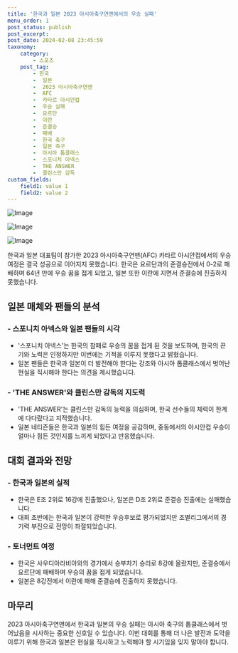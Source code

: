 ```yaml
---
title: '한국과 일본 2023 아시아축구연맨에서의 우승 실패'
menu_order: 1
post_status: publish
post_excerpt: 
post_date: 2024-02-08 23:45:59
taxonomy:
    category:
        - 스포츠
    post_tag:
        - 한국
        -  일본
        -  2023 아시아축구연맨
        -  AFC
        -  카타르 아시안컵
        -  우승 실패
        -  요르단
        -  이란
        -  준결승
        -  패배
        -  한국 축구
        -  일본 축구
        -  아시아 톱클래스
        -  스포니치 아넥스
        -  THE ANSWER
        -  클린스만 감독
custom_fields:
    field1: value 1
    field2: value 2
---
```


![Image](https://imgnews.pstatic.net/image/117/2024/02/08/0003805610_001_20240208135001231.jpg?type=w647)

![Image](https://imgnews.pstatic.net/image/117/2024/02/08/0003805610_002_20240208135001291.jpg?type=w647)

![Image](https://imgnews.pstatic.net/image/117/2024/02/08/0003805610_003_20240208135001336.jpg?type=w647)

한국과 일본 대표팀이 참가한 2023 아시아축구연맨(AFC) 카타르 아시안컵에서의 우승 여정은 결국 성공으로 이어지지 못했습니다. 한국은 요르단과의 준결승전에서 0-2로 패배하며 64년 만에 우승 꿈을 접게 되었고, 일본 또한 이란에 지면서 준결승에 진출하지 못했습니다.
## 일본 매체와 팬들의 분석
### - 스포니치 아넥스와 일본 팬들의 시각
- '스포니치 아넥스'는 한국의 참패로 우승의 꿈을 접게 된 것을 보도하며, 한국의 끈기와 노력은 인정하지만 이번에는 기적을 이루지 못했다고 밝혔습니다.
- 일본 팬들은 한국과 일본이 더 발전해야 한다는 강조와 아시아 톱클래스에서 벗어난 현실을 직시해야 한다는 의견을 제시했습니다.
### - 'THE ANSWER'와 클린스만 감독의 지도력
- 'THE ANSWER'는 클린스만 감독의 능력을 의심하며, 한국 선수들의 체력이 한계에 다다랐다고 지적했습니다.
- 일본 네티즌들은 한국과 일본의 힘든 여정을 공감하며, 중동에서의 아시안컵 우승이 얼마나 힘든 것인지를 느끼게 되었다고 반응했습니다.
## 대회 결과와 전망
### - 한국과 일본의 실적
- 한국은 E조 2위로 16강에 진출했으나, 일본은 D조 2위로 준결승 진출에는 실패했습니다.
- 대회 초반에는 한국과 일본이 강력한 우승후보로 평가되었지만 조별리그에서의 경기력 부진으로 전망이 좌절되었습니다.
### - 토너먼트 여정
- 한국은 사우디아라비아와의 경기에서 승부차기 승리로 8강에 올랐지만, 준결승에서 요르단에 패배하며 우승의 꿈을 접게 되었습니다.
- 일본은 8강전에서 이란에 패해 준결승에 진출하지 못했습니다.
## 마무리
2023 아시아축구연맨에서 한국과 일본의 우승 실패는 아시아 축구의 톱클래스에서 벗어났음을 시사하는 중요한 신호일 수 있습니다. 이번 대회를 통해 더 나은 발전과 도약을 이루기 위해 한국과 일본은 현실을 직시하고 노력해야 할 시기임을 잊지 말아야 합니다.
